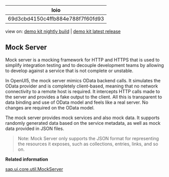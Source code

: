 <!-- loio69d3cbd4150c4ffb884e788f7f60fd93 -->

| loio |
| -----|
| 69d3cbd4150c4ffb884e788f7f60fd93 |

<div id="loio">

view on: [demo kit nightly build](https://openui5nightly.hana.ondemand.com/#/topic/69d3cbd4150c4ffb884e788f7f60fd93) | [demo kit latest release](https://openui5.hana.ondemand.com/#/topic/69d3cbd4150c4ffb884e788f7f60fd93)</div>

## Mock Server

Mock server is a mocking framework for HTTP and HTTPS that is used to simplify integration testing and to decouple development teams by allowing to develop against a service that is not complete or unstable.

In OpenUI5, the mock server mimics OData backend calls. It simulates the OData provider and is completely client-based, meaning that no network connectivity to a remote host is required. It intercepts HTTP calls made to the server and provides a fake output to the client. All this is transparent to data binding and use of OData model and feels like a real server. No changes are required on the OData model.

The mock server provides mock services and also mock data. It supports randomly generated data based on the service metadata, as well as mock data provided in JSON files.

> Note:
> Mock Server only supports the JSON format for representing the resources it exposes, such as collections, entries, links, and so on.
> 
> 

**Related information**  


[sap.ui.core.util.MockServer](https://openui5.hana.ondemand.com/#docs/api/symbols/sap.ui.core.util.MockServer.html)

